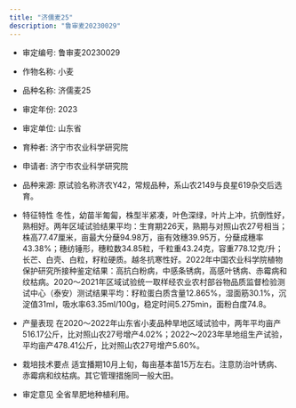 ```yaml
---
title: "济儒麦25"
description: "鲁审麦20230029"
---
```

* 审定编号:  鲁审麦20230029

*  作物名称:  小麦

*  品种名称:  济儒麦25

*  审定年份:  2023

*  审定单位:  山东省

* 育种者:  济宁市农业科学研究院

*  申请者:  济宁市农业科学研究院

*  品种来源:  原试验名称济农Y42，常规品种，系山农2149与良星619杂交后选育。

*  特征特性
冬性，幼苗半匍匐，株型半紧凑，叶色深绿，叶片上冲，抗倒性好，熟相好。两年区域试验结果平均：生育期226天，熟期与对照山农27号相当；株高77.47厘米，亩最大分蘖94.98万，亩有效穗39.95万，分蘖成穗率43.38%；穗纺锤形，穗粒数34.85粒，千粒重43.24克，容重778.12克/升；长芒、白壳、白粒，籽粒硬质。越冬抗寒性好。2022年中国农业科学院植物保护研究所接种鉴定结果：高抗白粉病，中感条锈病，高感叶锈病、赤霉病和纹枯病。2020～2021年区域试验统一取样经农业农村部谷物品质监督检验测试中心（泰安）测试结果平均：籽粒蛋白质含量12.865%，湿面筋30.1%，沉淀值31ml，吸水率63.35ml/100g，稳定时间5.275min，面粉白度74.8。

*  产量表现
在2020～2022年山东省小麦品种旱地区域试验中，两年平均亩产516.17公斤，比对照山农27号增产4.02%；2022～2023年旱地组生产试验，平均亩产478.41公斤，比对照山农27号增产5.60%。

*  栽培技术要点
适宜播期10月上旬，每亩基本苗15万左右。注意防治叶锈病、赤霉病和纹枯病。其它管理措施同一般大田。

*  审定意见
全省旱肥地种植利用。
